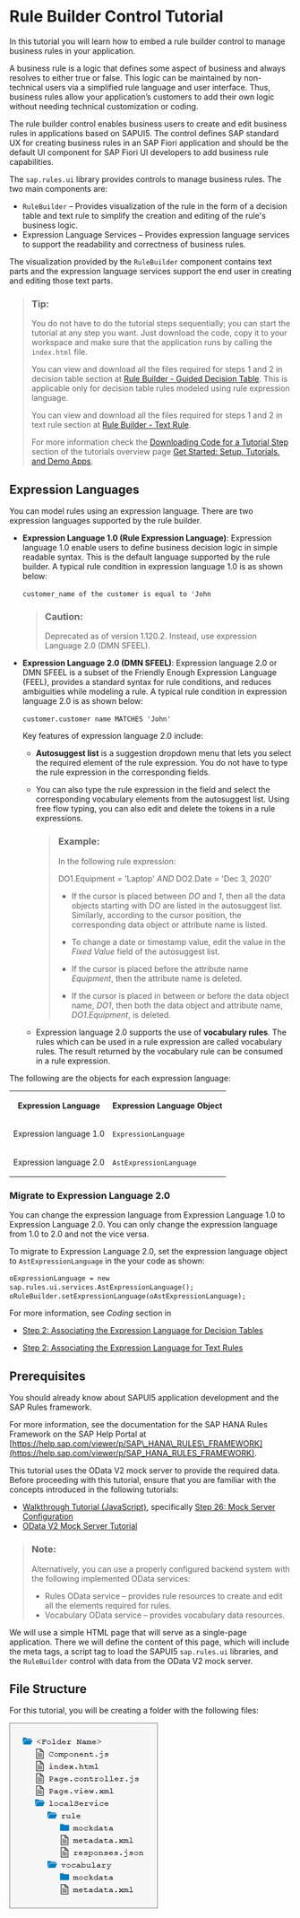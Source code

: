 <!-- loio67fcb301d0504fd4a24915edf4058c51 -->

# Rule Builder Control Tutorial

In this tutorial you will learn how to embed a rule builder control to manage business rules in your application.

A business rule is a logic that defines some aspect of business and always resolves to either true or false. This logic can be maintained by non-technical users via a simplified rule language and user interface. Thus, business rules allow your application’s customers to add their own logic without needing technical customization or coding.

The rule builder control enables business users to create and edit business rules in applications based on SAPUI5. The control defines SAP standard UX for creating business rules in an SAP Fiori application and should be the default UI component for SAP Fiori UI developers to add business rule capabilities.

The `sap.rules.ui` library provides controls to manage business rules. The two main components are:

-   `RuleBuilder` – Provides visualization of the rule in the form of a decision table and text rule to simplify the creation and editing of the rule's business logic.
-   Expression Language Services – Provides expression language services to support the readability and correctness of business rules.

The visualization provided by the `RuleBuilder` component contains text parts and the expression language services support the end user in creating and editing those text parts.

> ### Tip:  
> You do not have to do the tutorial steps sequentially; you can start the tutorial at any step you want. Just download the code, copy it to your workspace and make sure that the application runs by calling the `index.html` file.
> 
> You can view and download all the files required for steps 1 and 2 in decision table section at [Rule Builder - Guided Decision Table](https://ui5.sap.com/#/entity/sap.rules.ui.RuleBuilder/sample/sap.rules.ui.sample.GuidedDecisionTable). This is applicable only for decision table rules modeled using rule expression language.
> 
> You can view and download all the files required for steps 1 and 2 in text rule section at [Rule Builder - Text Rule](https://ui5.sap.com/#/entity/sap.rules.ui.RuleBuilder/sample/sap.rules.ui.sample.TextRule).
> 
> For more information check the [Downloading Code for a Tutorial Step](get-started-setup-tutorials-and-demo-apps-8b49fc1.md#loio8b49fc198bf04b2d9800fc37fecbb218__tutorials_download) section of the tutorials overview page [Get Started: Setup, Tutorials, and Demo Apps](get-started-setup-tutorials-and-demo-apps-8b49fc1.md).



<a name="loio67fcb301d0504fd4a24915edf4058c51__section_dh5_y54_hkb"/>

## Expression Languages

You can model rules using an expression language. There are two expression languages supported by the rule builder.

-   **Expression Language 1.0 \(Rule Expression Language\)**: Expression language 1.0 enable users to define business decision logic in simple readable syntax. This is the default language supported by the rule builder. A typical rule condition in expression language 1.0 is as shown below:

    `customer_name of the customer is equal to 'John`

    > ### Caution:  
    > Deprecated as of version 1.120.2. Instead, use expression Language 2.0 \(DMN SFEEL\).

-   **Expression Language 2.0 \(DMN SFEEL\)**: Expression language 2.0 or DMN SFEEL is a subset of the Friendly Enough Expression Language \(FEEL\), provides a standard syntax for rule conditions, and reduces ambiguities while modeling a rule. A typical rule condition in expression language 2.0 is as shown below:

    `customer.customer name MATCHES 'John'`

    Key features of expression language 2.0 include:

    -   **Autosuggest list** is a suggestion dropdown menu that lets you select the required element of the rule expression. You do not have to type the rule expression in the corresponding fields.

    -   You can also type the rule expression in the field and select the corresponding vocabulary elements from the autosuggest list. Using free flow typing, you can also edit and delete the tokens in a rule expressions.

        > ### Example:  
        > In the following rule expression:
        > 
        > DO1.Equipment *=* 'Laptop' *AND* DO2.Date *=* 'Dec 3, 2020'
        > 
        > -   If the cursor is placed between *DO* and *1*, then all the data objects starting with DO are listed in the autosuggest list. Similarly, according to the cursor position, the corresponding data object or attribute name is listed.
        > 
        > -   To change a date or timestamp value, edit the value in the *Fixed Value* field of the autosuggest list.
        > 
        > -   If the cursor is placed before the attribute name *Equipment*, then the attribute name is deleted.
        > 
        > -   If the cursor is placed in between or before the data object name, *DO1*, then both the data object and attribute name, *DO1.Equipment*, is deleted.

    -   Expression language 2.0 supports the use of **vocabulary rules**. The rules which can be used in a rule expression are called vocabulary rules. The result returned by the vocabulary rule can be consumed in a rule expression.



The following are the objects for each expression language:


<table>
<tr>
<th valign="top">

Expression Language

</th>
<th valign="top">

Expression Language Object

</th>
</tr>
<tr>
<td valign="top">

Expression language 1.0

</td>
<td valign="top">

`ExpressionLanguage`

</td>
</tr>
<tr>
<td valign="top">

Expression language 2.0

</td>
<td valign="top">

`AstExpressionLanguage`

</td>
</tr>
</table>



### Migrate to Expression Language 2.0

You can change the expression language from Expression Language 1.0 to Expression Language 2.0. You can only change the expression language from 1.0 to 2.0 and not the vice versa.

To migrate to Expression Language 2.0, set the expression language object to `AstExpressionLanguage` in the your code as shown:

```
oExpressionLanguage = new sap.rules.ui.services.AstExpressionLanguage();
oRuleBuilder.setExpressionLanguage(oAstExpressionLanguage);
```

For more information, see *Coding* section in

-   [Step 2: Associating the Expression Language for Decision Tables](step-2-associating-the-expression-language-for-decision-tables-33ef2b0.md)

-   [Step 2: Associating the Expression Language for Text Rules](step-2-associating-the-expression-language-for-text-rules-34d774f.md)




<a name="loio67fcb301d0504fd4a24915edf4058c51__section_tn3_gd3_rz"/>

## Prerequisites

You should already know about SAPUI5 application development and the SAP Rules framework.

For more information, see the documentation for the SAP HANA Rules Framework on the SAP Help Portal at [https://help.sap.com/viewer/p/SAP\_HANA\_RULES\_FRAMEWORK](https://help.sap.com/viewer/p/SAP_HANA_RULES_FRAMEWORK).

This tutorial uses the OData V2 mock server to provide the required data. Before proceeding with this tutorial, ensure that you are familiar with the concepts introduced in the following tutorials:

-   [Walkthrough Tutorial \(JavaScript\)](walkthrough-tutorial-javascript-3da5f4b.md), specifically [Step 26: Mock Server Configuration](step-26-mock-server-configuration-bae9d90.md)
-   [OData V2 Mock Server Tutorial](odata-v2-mock-server-tutorial-3a9728e.md)

> ### Note:  
> Alternatively, you can use a properly configured backend system with the following implemented OData services:
> 
> -   Rules OData service – provides rule resources to create and edit all the elements required for rules.
> -   Vocabulary OData service – provides vocabulary data resources.

We will use a simple HTML page that will serve as a single-page application. There we will define the content of this page, which will include the meta tags, a script tag to load the SAPUI5 `sap.rules.ui` libraries, and the `RuleBuilder` control with data from the OData V2 mock server.



<a name="loio67fcb301d0504fd4a24915edf4058c51__section_agj_pf4_rz"/>

## File Structure

For this tutorial, you will be creating a folder with the following files:

![](images/Tutorial_Rule_Builder_Control_Folder_Structure_9758b94.png)

